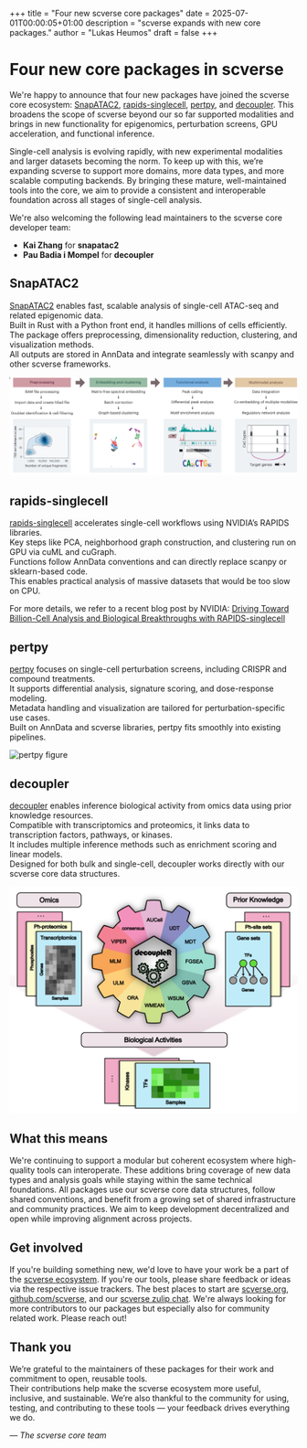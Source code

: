 +++
title = "Four new scverse core packages"
date = 2025-07-01T00:00:05+01:00
description = "scverse expands with new core packages."
author = "Lukas Heumos"
draft = false
+++

# Four new core packages in scverse

We're happy to announce that four new packages have joined the scverse core ecosystem: [SnapATAC2](https://github.com/scverse/snapatac2), [rapids-singlecell](https://github.com/scverse/rapids_singlecell), [pertpy](https://github.com/scverse/pertpy), and [decoupler](https://github.com/scverse/decoupler).
This broadens the scope of scverse beyond our so far supported modalities and brings in new functionality for epigenomics, perturbation screens, GPU acceleration, and functional inference.

Single-cell analysis is evolving rapidly, with new experimental modalities and larger datasets becoming the norm.
To keep up with this, we’re expanding scverse to support more domains, more data types, and more scalable computing backends.
By bringing these mature, well-maintained tools into the core, we aim to provide a consistent and interoperable foundation across all stages of single-cell analysis.

We're also welcoming the following lead maintainers to the scverse core developer team:  
- **Kai Zhang** for **snapatac2**
- **Pau Badia i Mompel** for **decoupler**

## SnapATAC2

[SnapATAC2](https://github.com/scverse/snapatac2) enables fast, scalable analysis of single-cell ATAC-seq and related epigenomic data.  
Built in Rust with a Python front end, it handles millions of cells efficiently.  
The package offers preprocessing, dimensionality reduction, clustering, and visualization methods.  
All outputs are stored in AnnData and integrate seamlessly with scanpy and other scverse frameworks.

<img src="/img/blog/snapatac2_overview.png" style="max-width: 100%;" alt="SnapATAC2 overview" />

## rapids-singlecell

[rapids-singlecell](https://github.com/scverse/rapids_singlecell) accelerates single-cell workflows using NVIDIA’s RAPIDS libraries.  
Key steps like PCA, neighborhood graph construction, and clustering run on GPU via cuML and cuGraph.  
Functions follow AnnData conventions and can directly replace scanpy or sklearn-based code.  
This enables practical analysis of massive datasets that would be too slow on CPU.

For more details, we refer to a recent blog post by NVIDIA: [Driving Toward Billion-Cell Analysis and Biological Breakthroughs with RAPIDS-singlecell](https://developer.nvidia.com/blog/driving-toward-billion-cell-analysis-and-biological-breakthroughs-with-rapids-singlecell)

## pertpy

[pertpy](https://github.com/scverse/pertpy) focuses on single-cell perturbation screens, including CRISPR and compound treatments.  
It supports differential analysis, signature scoring, and dose-response modeling.  
Metadata handling and visualization are tailored for perturbation-specific use cases.  
Built on AnnData and scverse libraries, pertpy fits smoothly into existing pipelines.

<img src="https://github.com/user-attachments/assets/d2e32d69-b767-4be3-a938-77a9dce45d3f" alt="pertpy figure" style="max-width: 100%;" />

## decoupler

[decoupler](https://github.com/scverse/decoupler) enables inference biological activity from omics data using prior knowledge resources.  
Compatible with transcriptomics and proteomics, it links data to transcription factors, pathways, or kinases.  
It includes multiple inference methods such as enrichment scoring and linear models.  
Designed for both bulk and single-cell, decoupler works directly with our scverse core data structures.

<img src="/img/blog/decoupler_overview.png" style="max-width: 100%;" alt="decoupler overview" />

## What this means

We're continuing to support a modular but coherent ecosystem where high-quality tools can interoperate.
These additions bring coverage of new data types and analysis goals while staying within the same technical foundations.
All packages use our scverse core data structures, follow shared conventions, and benefit from a growing set of shared infrastructure and community practices.
We aim to keep development decentralized and open while improving alignment across projects.

## Get involved

If you're building something new, we'd love to have your work be a part of the [scverse ecosystem](https://github.com/scverse/ecosystem-packages).
If you're our tools, please share feedback or ideas via the respective issue trackers.
The best places to start are [scverse.org](https://scverse.org), [github.com/scverse](https://github.com/scverse), and our [scverse zulip chat](https://scverse.zulipchat.com/).
We're always looking for more contributors to our packages but especially also for community related work.
Please reach out!

## Thank you

We’re grateful to the maintainers of these packages for their work and commitment to open, reusable tools.  
Their contributions help make the scverse ecosystem more useful, inclusive, and sustainable.
We’re also thankful to the community for using, testing, and contributing to these tools — your feedback drives everything we do.

*— The scverse core team*
